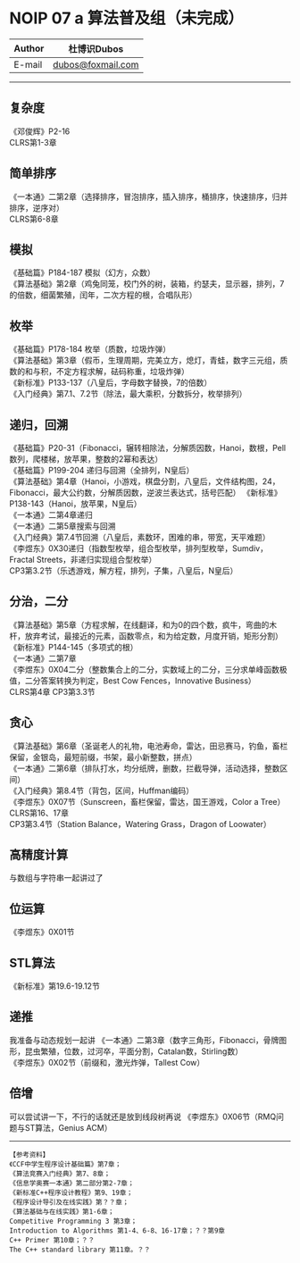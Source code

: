 NOIP 07 a 算法普及组（未完成）  
======

|Author|杜博识Dubos|
|---|---|
|E-mail|dubos@foxmail.com|

------  
## 复杂度
《邓俊辉》P2-16  
CLRS第1-3章

## 简单排序  
《一本通》二第2章（选择排序，冒泡排序，插入排序，桶排序，快速排序，归并排序，逆序对）  
CLRS第6-8章

## 模拟  
《基础篇》P184-187 模拟（幻方，众数）  
《算法基础》第2章（鸡兔同笼，校门外的树，装箱，约瑟夫，显示器，排列，7的倍数，细菌繁殖，闰年，二次方程的根，合唱队形）  

## 枚举  
《基础篇》P178-184 枚举（质数，垃圾炸弹）  
《算法基础》第3章（假币，生理周期，完美立方，熄灯，青蛙，数字三元组，质数的和与积，不定方程求解，砝码称重，垃圾炸弹）  
《新标准》P133-137（八皇后，字母数字替换，7的倍数）  
《入门经典》第7.1、7.2节（除法，最大乘积，分数拆分，枚举排列）  

## 递归，回溯  
《基础篇》P20-31（Fibonacci，辗转相除法，分解质因数，Hanoi，数根，Pell数列，爬楼梯，放苹果，整数的2幂和表达）  
《基础篇》P199-204 递归与回溯（全排列，N皇后）  
《算法基础》第4章（Hanoi，小游戏，棋盘分割，八皇后，文件结构图，24，Fibonacci，最大公约数，分解质因数，逆波兰表达式，括号匹配）
《新标准》P138-143（Hanoi，放苹果，N皇后）  
《一本通》二第4章递归  
《一本通》二第5章搜索与回溯  
《入门经典》第7.4节回溯（八皇后，素数环，困难的串，带宽，天平难题）  
《李煜东》0X30递归（指数型枚举，组合型枚举，排列型枚举，Sumdiv，Fractal Streets，非递归实现组合型枚举）  
CP3第3.2节（乐透游戏，解方程，排列，子集，八皇后，N皇后）

## 分治，二分  
《算法基础》第5章（方程求解，在线翻译，和为0的四个数，疯牛，弯曲的木杆，放弃考试，最接近的元素，函数零点，和为给定数，月度开销，矩形分割）
《新标准》P144-145（多项式的根）  
《一本通》二第7章  
《李煜东》0X04二分（整数集合上的二分，实数域上的二分，三分求单峰函数极值，二分答案转换为判定，Best Cow Fences，Innovative Business）  
CLRS第4章
CP3第3.3节

## 贪心  
《算法基础》第6章（圣诞老人的礼物，电池寿命，雷达，田忌赛马，钓鱼，畜栏保留，金银岛，最短前缀，书架，最小新整数，拼点）  
《一本通》二第6章（排队打水，均分纸牌，删数，拦截导弹，活动选择，整数区间）  
《入门经典》第8.4节（背包，区间，Huffman编码）  
《李煜东》0X07节（Sunscreen，畜栏保留，雷达，国王游戏，Color a Tree）  
CLRS第16、17章  
CP3第3.4节（Station Balance，Watering Grass，Dragon of Loowater）  

## 高精度计算  
与数组与字符串一起讲过了

## 位运算  
《李煜东》0X01节  

## STL算法  
《新标准》第19.6-19.12节

## 递推
我准备与动态规划一起讲
《一本通》二第3章（数字三角形，Fibonacci，骨牌图形，昆虫繁殖，位数，过河卒，平面分割，Catalan数，Stirling数）  
《李煜东》0X02节（前缀和，激光炸弹，Tallest Cow） 

## 倍增  
可以尝试讲一下，不行的话就还是放到线段树再说
《李煜东》0X06节（RMQ问题与ST算法，Genius ACM）

------  
	【参考资料】
	《CCF中学生程序设计基础篇》第7章；
	《算法竞赛入门经典》第7、8章；
	《信息学奥赛一本通》第二部分第2-7章；
	《新标准C++程序设计教程》第9、19章；
	《程序设计导引及在线实践》第？？章；
	《算法基础与在线实践》第1-6章；
	Competitive Programming 3 第3章；
	Introduction to Algorithms 第1-4、6-8、16-17章；？？第9章
	C++ Primer 第10章；？？
	The C++ standard library 第11章。？？
